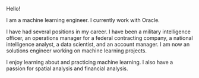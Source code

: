 

Hello!

I am a machine learning engineer.  I currently work with Oracle. 

I have had several positions in my career.  I have been a military intelligence officer, an operations manager for a federal contracting company, a national intelligence analyst, a data scientist, and an account manager.  I am now an solutions engineer working on machine learning projects.

I enjoy learning about and practicing machine learning.  I also have a passion for spatial analysis and financial analysis.

